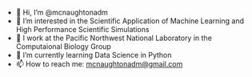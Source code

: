 - 👋 Hi, I’m @mcnaughtonadm
- 👀 I’m interested in the Scientific Application of Machine Learning and High Performance Scientific Simulations
- 💼 I work at the Pacific Northwest National Laboratory in the Computaional Biology Group
- 🌱 I’m currently learning Data Science in Python
- 📫 How to reach me: mcnaughtonadm@gmail.com

<!---
mcnaughtonadm/mcnaughtonadm is a ✨ special ✨ repository because its `README.md` (this file) appears on your GitHub profile.
You can click the Preview link to take a look at your changes.
--->

